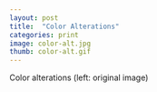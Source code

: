```yaml
---
layout: post
title:  "Color Alterations"
categories: print
image: color-alt.jpg
thumb: color-alt.gif
---
```


Color alterations (left: original image)